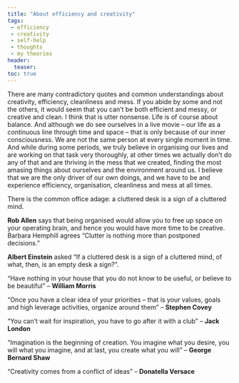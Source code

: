 ```yaml
---
title: "About efficiency and creativity"
tags:
 - efficiency
 - creativity
 - self-help
 - thoughts
 - my theories
header:
  teaser: 
toc: true
---  
```




There are many contradictory quotes and common understandings about creativity, efficiency, cleanliness and mess. If you abide by some and not the others, it would seem that you can’t be both efficient and messy, or creative and clean. I think that is utter nonsense. Life is of course about balance. And although we do see ourselves in a live movie – our life as a continuous line through time and space – that is only because of our inner consciousness. We are not the same person at every single moment in time. And while during some periods, we truly believe in organising our lives and are working on that task very thoroughly, at other times we actually don’t do any of that and are thriving in the mess that we created, finding the most amasing things about ourselves and the environment around us. I believe that we are the only driver of our own doings, and we have to be and experience efficiency, organisation, cleanliness and mess at all times.


There is the common office adage: a cluttered desk is a sign of a cluttered mind.

**Rob Allen** says that being organised would allow you to free up space on your operating brain, and hence you would have more time to be creative. Barbara Hemphill agrees “Clutter is nothing more than postponed decisions.”

**Albert Einstein** asked “If a cluttered desk is a sign of a cluttered mind, of what, then, is an empty desk a sign?”.

“Have nothing in your house that you do not know to be useful, or believe to be beautiful” – **William Morris**

“Once you have a clear idea of your priorities – that is your values, goals and high leverage activities, organize around them” – **Stephen Covey**

“You can’t wait for inspiration, you have to go after it with a club” – **Jack London**

“Imagination is the beginning of creation. You imagine what you desire, you will what you imagine, and at last, you create what you will” – **George Bernard Shaw**

“Creativity comes from a conflict of ideas” – **Donatella Versace**
